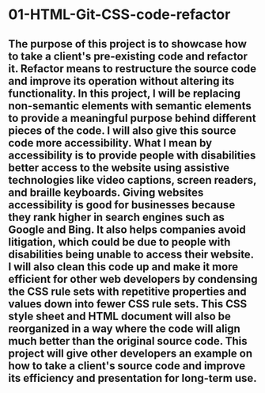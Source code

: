 # 01-HTML-Git-CSS-code-refactor

## The purpose of this project is to showcase how to take a client's pre-existing code and refactor it. Refactor means to restructure the source code and improve its operation without altering its functionality. In this project, I will be replacing non-semantic elements with semantic elements to provide a meaningful purpose behind different pieces of the code. I will also give this source code more accessibility. What I mean by accessibility is to provide people with disabilities better access to the website using assistive technologies like video captions, screen readers, and braille keyboards. Giving websites accessibility is good for businesses because they rank higher in search engines such as Google and Bing. It also helps companies avoid litigation, which could be due to people with disabilities being unable to access their website. I will also clean this code up and make it more efficient for other web developers by condensing the CSS rule sets with repetitive properties and values down into fewer CSS rule sets. This CSS style sheet and HTML document will also be reorganized in a way where the code will align much better than the original source code. This project will give other developers an example on how to take a client's source code and improve its efficiency and presentation for long-term use.


